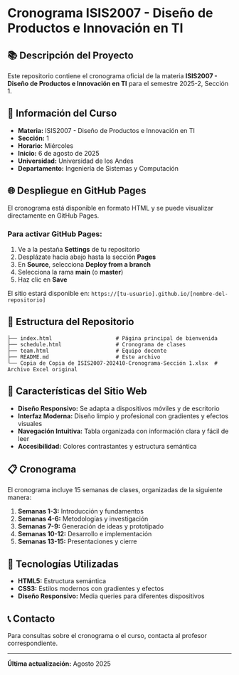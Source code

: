 # Cronograma ISIS2007 - Diseño de Productos e Innovación en TI

## 📚 Descripción del Proyecto

Este repositorio contiene el cronograma oficial de la materia **ISIS2007 - Diseño de Productos e Innovación en TI** para el semestre 2025-2, Sección 1.

## 📅 Información del Curso

- **Materia:** ISIS2007 - Diseño de Productos e Innovación en TI
- **Sección:** 1
- **Horario:** Miércoles
- **Inicio:** 6 de agosto de 2025
- **Universidad:** Universidad de los Andes
- **Departamento:** Ingeniería de Sistemas y Computación

## 🌐 Despliegue en GitHub Pages

El cronograma está disponible en formato HTML y se puede visualizar directamente en GitHub Pages.

### Para activar GitHub Pages:

1. Ve a la pestaña **Settings** de tu repositorio
2. Desplázate hacia abajo hasta la sección **Pages**
3. En **Source**, selecciona **Deploy from a branch**
4. Selecciona la rama **main** (o **master**)
5. Haz clic en **Save**

El sitio estará disponible en: `https://[tu-usuario].github.io/[nombre-del-repositorio]`

## 📁 Estructura del Repositorio

```
├── index.html                    # Página principal de bienvenida
├── schedule.html                 # Cronograma de clases
├── team.html                     # Equipo docente
├── README.md                     # Este archivo
└── Copia de Copia de ISIS2007-202410-Cronograma-Sección 1.xlsx  # Archivo Excel original
```

## 🎨 Características del Sitio Web

- **Diseño Responsivo:** Se adapta a dispositivos móviles y de escritorio
- **Interfaz Moderna:** Diseño limpio y profesional con gradientes y efectos visuales
- **Navegación Intuitiva:** Tabla organizada con información clara y fácil de leer
- **Accesibilidad:** Colores contrastantes y estructura semántica

## 📋 Cronograma

El cronograma incluye 15 semanas de clases, organizadas de la siguiente manera:

1. **Semanas 1-3:** Introducción y fundamentos
2. **Semanas 4-6:** Metodologías y investigación
3. **Semanas 7-9:** Generación de ideas y prototipado
4. **Semanas 10-12:** Desarrollo e implementación
5. **Semanas 13-15:** Presentaciones y cierre

## 🔧 Tecnologías Utilizadas

- **HTML5:** Estructura semántica
- **CSS3:** Estilos modernos con gradientes y efectos
- **Diseño Responsivo:** Media queries para diferentes dispositivos

## 📞 Contacto

Para consultas sobre el cronograma o el curso, contacta al profesor correspondiente.

---

**Última actualización:** Agosto 2025
